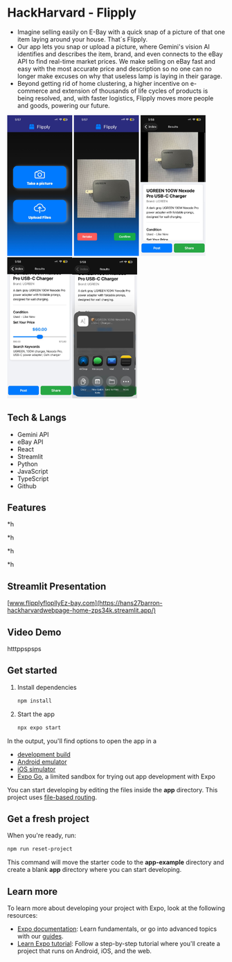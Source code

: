 # HackHarvard - Flipply
* Imagine selling easily on E-Bay with a quick snap of a picture of that one item laying around your house. That´s Flipply.
* Our app lets you snap or upload a picture, where Gemini's vision AI identifies and describes the item, brand, and even connects to the eBay API to find real-time market prices. We make selling on eBay fast and easy with the most accurate price and description so no one can no longer make excuses on why that useless lamp is laying in their garage.  
* Beyond getting rid of home clustering, a higher incentive on e-commerce and extension of thousands of life cycles of products is being resolved, and, with faster logistics, Flipply moves more people and goods, powering our future.


<img src="assets/hh1.jpg" alt="App1" width="150"/> <img src="assets/hh2.jpg" alt="App2" width="150"/> <img src="assets/hh3.jpg" alt="App3" width="150"/><img src="assets/hh4.jpg" alt="App4" width="150"/><img src="assets/hh5.jpg" alt="App5" width="150"/>


## Tech & Langs
- Gemini API
- eBay API
- React
- Streamlit
- Python
- JavaScript
- TypeScript
- Github

## Features
*h

*h

*h

*h

## Streamlit Presentation
[www.flipplyflopllyEz-bay.com](https://hans27barron-hackharvardwebpage-home-zps34k.streamlit.app/)

## Video Demo
htttppspsps





## Get started

1. Install dependencies

   ```bash
   npm install
   ```

2. Start the app

   ```bash
   npx expo start
   ```

In the output, you'll find options to open the app in a

- [development build](https://docs.expo.dev/develop/development-builds/introduction/)
- [Android emulator](https://docs.expo.dev/workflow/android-studio-emulator/)
- [iOS simulator](https://docs.expo.dev/workflow/ios-simulator/)
- [Expo Go](https://expo.dev/go), a limited sandbox for trying out app development with Expo

You can start developing by editing the files inside the **app** directory. This project uses [file-based routing](https://docs.expo.dev/router/introduction).

## Get a fresh project

When you're ready, run:

```bash
npm run reset-project
```

This command will move the starter code to the **app-example** directory and create a blank **app** directory where you can start developing.

## Learn more

To learn more about developing your project with Expo, look at the following resources:

- [Expo documentation](https://docs.expo.dev/): Learn fundamentals, or go into advanced topics with our [guides](https://docs.expo.dev/guides).
- [Learn Expo tutorial](https://docs.expo.dev/tutorial/introduction/): Follow a step-by-step tutorial where you'll create a project that runs on Android, iOS, and the web.
